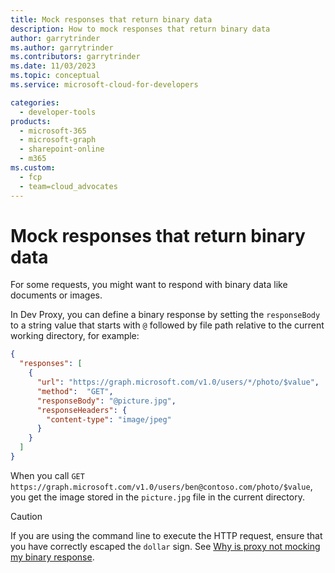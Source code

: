 ```yaml
---
title: Mock responses that return binary data
description: How to mock responses that return binary data
author: garrytrinder
ms.author: garrytrinder
ms.contributors: garrytrinder
ms.date: 11/03/2023
ms.topic: conceptual
ms.service: microsoft-cloud-for-developers

categories:
  - developer-tools
products:
  - microsoft-365
  - microsoft-graph
  - sharepoint-online
  - m365
ms.custom:
  - fcp
  - team=cloud_advocates
---
```


# Mock responses that return binary data

For some requests, you might want to respond with binary data like documents or images. 

In Dev Proxy, you can define a binary response by setting the `responseBody` to a string value that starts with `@` followed by file path relative to the current working directory, for example:

```json
{
  "responses": [
    {
      "url": "https://graph.microsoft.com/v1.0/users/*/photo/$value",
      "method":  "GET",
      "responseBody": "@picture.jpg",
      "responseHeaders": {
        "content-type": "image/jpeg"
      }
    }
  ]
}
```

When you call `GET https://graph.microsoft.com/v1.0/users/ben@contoso.com/photo/$value`, you get the image stored in the `picture.jpg` file in the current directory.

> [!CAUTION]
> If you are using the command line to execute the HTTP request, ensure that you have correctly escaped the `dollar` sign. See [Why is proxy not mocking my binary response](./Why-is-proxy-not-mocking-my-binary-response.md).
